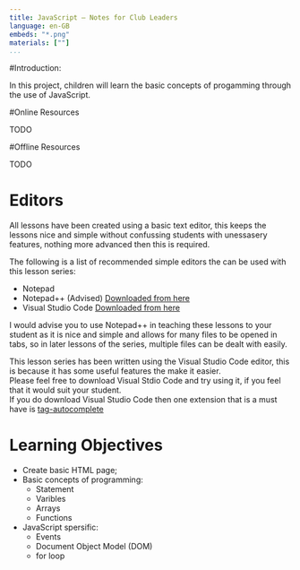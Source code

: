 ```yaml
---
title: JavaScript — Notes for Club Leaders
language: en-GB
embeds: "*.png"
materials: [""]
...
```


#Introduction:

In this project, children will learn the basic concepts of progamming through the use of JavaScript.

#Online Resources

TODO

#Offline Resources

TODO

# Editors

All lessons have been created using a basic text editor, this keeps the lessons nice and simple without confussing students with unessasery features, nothing more advanced then this is required.

The following is a list of recommended simple editors the can be used with this lesson series:
+ Notepad
+ Notepad++ (Advised) [Downloaded from here]()
+ Visual Studio Code [Downloaded from here]()

I would advise you to use Notepad++ in teaching these lessons to your student as it is nice and simple and allows for many files to be opened in tabs, so in later lessons of the series, multiple files can be dealt with easily.

This lesson series has been written using the Visual Studio Code editor, this is because it has some useful features the make it easier.<br>
Please feel free to download Visual Stdio Code and try using it, if you feel that it would suit your student.<br>
If you do download Visual Studio Code then one extension that is a must have is [tag-autocomplete]()

# Learning Objectives
+ Create basic HTML page;
+ Basic concepts of programming:
	+ Statement
	+ Varibles
	+ Arrays
	+ Functions
+ JavaScript spersific:
	+ Events
	+ Document Object Model (DOM)
	+ for loop